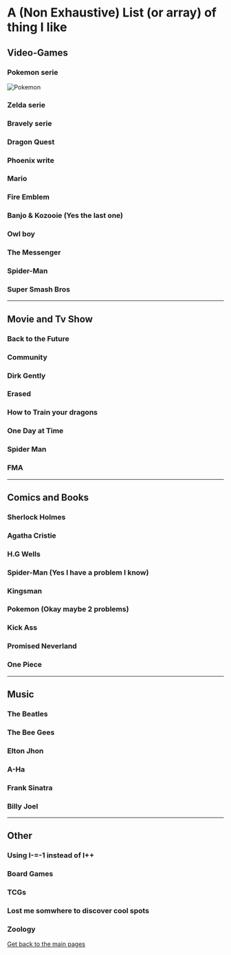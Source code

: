 # A (Non Exhaustive) List (or array) of thing I like

## Video-Games

### Pokemon serie  
![Pokemon]()
### Zelda serie
### Bravely serie
### Dragon Quest 
### Phoenix write 
### Mario
### Fire Emblem
### Banjo & Kozooie (Yes the last one)
### Owl boy
### The Messenger
### Spider-Man
### Super Smash Bros

---
## Movie and Tv Show 

### Back to the Future
### Community
### Dirk Gently
### Erased
### How to Train your dragons
### One Day at Time
### Spider Man
### FMA
---
## Comics and Books

### Sherlock Holmes
### Agatha Cristie
### H.G Wells
### Spider-Man (Yes I have a problem I know)
### Kingsman 
### Pokemon (Okay maybe 2 problems)
### Kick Ass
### Promised Neverland
### One Piece

---

## Music

### The Beatles 
### The Bee Gees
### Elton Jhon
### A-Ha
### Frank Sinatra
### Billy Joel

---

## Other

### Using I-=-1 instead of I++
### Board Games
### TCGs
### Lost me somwhere to discover cool spots
### Zoology


[Get back to the main pages](https://github.com/LouisViktorCeleyron/Portfolio/blob/master/README.md)

